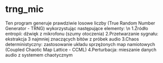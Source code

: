 # trng_mic
Ten program generuje prawdziwie losowe liczby (True Random Number Generator - TRNG) wykorzystując następujące elementy: \n
1.Źródło entropii: dźwięk z mikrofonu (szumy otoczenia)
2.Przetwarzanie sygnału: ekstrakcja 3 najmniej znaczących bitów z próbek audio
3.Chaos deterministyczny: zastosowanie układu sprzężonych map namiotowych (Coupled Chaotic Map Lattice - CCML)
4.Perturbacja: mieszanie danych audio z systemem chaotycznym
